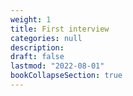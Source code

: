 ```yaml
---
weight: 1
title: First interview
categories: null
description: 
draft: false
lastmod: "2022-08-01"
bookCollapseSection: true
---
```


